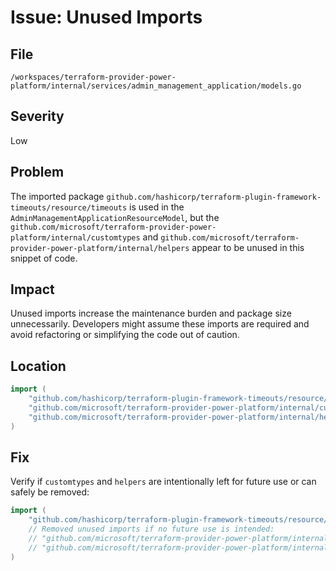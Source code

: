 # Issue: Unused Imports

## File
`/workspaces/terraform-provider-power-platform/internal/services/admin_management_application/models.go`

## Severity
Low

## Problem
The imported package `github.com/hashicorp/terraform-plugin-framework-timeouts/resource/timeouts` is used in the `AdminManagementApplicationResourceModel`, but the `github.com/microsoft/terraform-provider-power-platform/internal/customtypes` and `github.com/microsoft/terraform-provider-power-platform/internal/helpers` appear to be unused in this snippet of code.

## Impact
Unused imports increase the maintenance burden and package size unnecessarily. Developers might assume these imports are required and avoid refactoring or simplifying the code out of caution.

## Location
```go
import (
	"github.com/hashicorp/terraform-plugin-framework-timeouts/resource/timeouts"
	"github.com/microsoft/terraform-provider-power-platform/internal/customtypes"
	"github.com/microsoft/terraform-provider-power-platform/internal/helpers"
)
```

## Fix
Verify if `customtypes` and `helpers` are intentionally left for future use or can safely be removed:

```go
import (
	"github.com/hashicorp/terraform-plugin-framework-timeouts/resource/timeouts"
	// Removed unused imports if no future use is intended:
	// "github.com/microsoft/terraform-provider-power-platform/internal/customtypes"
	// "github.com/microsoft/terraform-provider-power-platform/internal/helpers"
)
```
